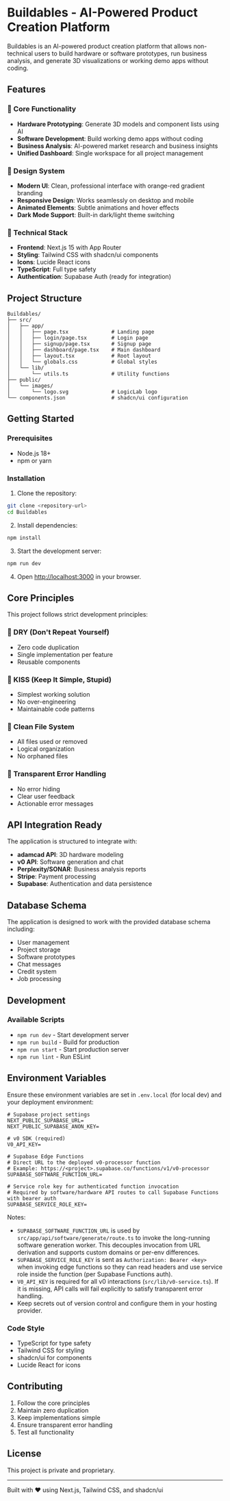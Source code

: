 # Buildables - AI-Powered Product Creation Platform

Buildables is an AI-powered product creation platform that allows non-technical users to build hardware or software prototypes, run business analysis, and generate 3D visualizations or working demo apps without coding.

## Features

### 🚀 Core Functionality
- **Hardware Prototyping**: Generate 3D models and component lists using AI
- **Software Development**: Build working demo apps without coding
- **Business Analysis**: AI-powered market research and business insights
- **Unified Dashboard**: Single workspace for all project management

### 🎨 Design System
- **Modern UI**: Clean, professional interface with orange-red gradient branding
- **Responsive Design**: Works seamlessly on desktop and mobile
- **Animated Elements**: Subtle animations and hover effects
- **Dark Mode Support**: Built-in dark/light theme switching

### 🔧 Technical Stack
- **Frontend**: Next.js 15 with App Router
- **Styling**: Tailwind CSS with shadcn/ui components
- **Icons**: Lucide React icons
- **TypeScript**: Full type safety
- **Authentication**: Supabase Auth (ready for integration)

## Project Structure

```
Buildables/
├── src/
│   ├── app/
│   │   ├── page.tsx              # Landing page
│   │   ├── login/page.tsx        # Login page
│   │   ├── signup/page.tsx       # Signup page
│   │   ├── dashboard/page.tsx    # Main dashboard
│   │   ├── layout.tsx            # Root layout
│   │   └── globals.css           # Global styles
│   └── lib/
│       └── utils.ts              # Utility functions
├── public/
│   └── images/
│       └── logo.svg              # LogicLab logo
└── components.json               # shadcn/ui configuration
```

## Getting Started

### Prerequisites
- Node.js 18+ 
- npm or yarn

### Installation

1. Clone the repository:
```bash
git clone <repository-url>
cd Buildables
```

2. Install dependencies:
```bash
npm install
```

3. Start the development server:
```bash
npm run dev
```

4. Open [http://localhost:3000](http://localhost:3000) in your browser.

## Core Principles

This project follows strict development principles:

### 🎯 DRY (Don't Repeat Yourself)
- Zero code duplication
- Single implementation per feature
- Reusable components

### 🎯 KISS (Keep It Simple, Stupid)
- Simplest working solution
- No over-engineering
- Maintainable code patterns

### 🎯 Clean File System
- All files used or removed
- Logical organization
- No orphaned files

### 🎯 Transparent Error Handling
- No error hiding
- Clear user feedback
- Actionable error messages

## API Integration Ready

The application is structured to integrate with:

- **adamcad API**: 3D hardware modeling
- **v0 API**: Software generation and chat
- **Perplexity/SONAR**: Business analysis reports
- **Stripe**: Payment processing
- **Supabase**: Authentication and data persistence

## Database Schema

The application is designed to work with the provided database schema including:
- User management
- Project storage
- Software prototypes
- Chat messages
- Credit system
- Job processing

## Development

### Available Scripts

- `npm run dev` - Start development server
- `npm run build` - Build for production
- `npm run start` - Start production server
- `npm run lint` - Run ESLint

## Environment Variables

Ensure these environment variables are set in `.env.local` (for local dev) and your deployment environment:

```
# Supabase project settings
NEXT_PUBLIC_SUPABASE_URL=
NEXT_PUBLIC_SUPABASE_ANON_KEY=

# v0 SDK (required)
V0_API_KEY=

# Supabase Edge Functions
# Direct URL to the deployed v0-processor function
# Example: https://<project>.supabase.co/functions/v1/v0-processor
SUPABASE_SOFTWARE_FUNCTION_URL=

# Service role key for authenticated function invocation
# Required by software/hardware API routes to call Supabase Functions with bearer auth
SUPABASE_SERVICE_ROLE_KEY=
```

Notes:
- `SUPABASE_SOFTWARE_FUNCTION_URL` is used by `src/app/api/software/generate/route.ts` to invoke the long-running software generation worker. This decouples invocation from URL derivation and supports custom domains or per-env differences.
- `SUPABASE_SERVICE_ROLE_KEY` is sent as `Authorization: Bearer <key>` when invoking edge functions so they can read headers and use service role inside the function (per Supabase Functions auth).
- `V0_API_KEY` is required for all v0 interactions (`src/lib/v0-service.ts`). If it is missing, API calls will fail explicitly to satisfy transparent error handling.
- Keep secrets out of version control and configure them in your hosting provider.

### Code Style

- TypeScript for type safety
- Tailwind CSS for styling
- shadcn/ui for components
- Lucide React for icons

## Contributing

1. Follow the core principles
2. Maintain zero duplication
3. Keep implementations simple
4. Ensure transparent error handling
5. Test all functionality

## License

This project is private and proprietary.

---

Built with ❤️ using Next.js, Tailwind CSS, and shadcn/ui